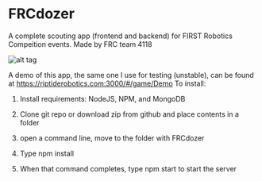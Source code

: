 FRCdozer
========

A complete scouting app (frontend and backend) for FIRST Robotics Compeition events. Made by FRC team 4118

![alt tag](http://i.imgur.com/NKJoBUr.png)

A demo of this app, the same one I use for testing (unstable), can be found at https://riptiderobotics.com:3000/#/game/Demo
To install: 

1. Install requirements: NodeJS, NPM, and MongoDB

2. Clone git repo or download zip from github and place contents in a folder

3. open a command line, move to the folder with FRCdozer

4. Type npm install

5. When that command completes, type npm start to start the server



